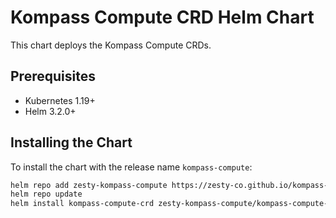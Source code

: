 # Kompass Compute CRD Helm Chart

This chart deploys the Kompass Compute CRDs.

## Prerequisites

*   Kubernetes 1.19+
*   Helm 3.2.0+

## Installing the Chart

To install the chart with the release name `kompass-compute`:

```bash
helm repo add zesty-kompass-compute https://zesty-co.github.io/kompass-compute
helm repo update
helm install kompass-compute-crd zesty-kompass-compute/kompass-compute-crd --namespace zesty-system
```
